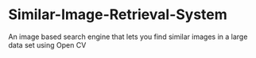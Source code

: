 # Similar-Image-Retrieval-System
An image based search engine that lets you find similar images in a large data set using Open CV
